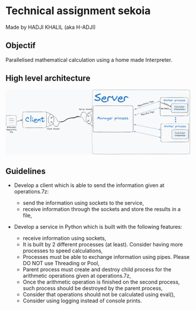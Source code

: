 # Technical assignment sekoia

Made by HADJI KHALIL (aka H-ADJI)

## Objectif

Parallelised mathematical calculation using a home made Interpreter.

## High level architecture

![architecture image](/assets/IPC_calculator.png "architecture")

## Guidelines

- Develop a client which is able to send the information given at operations.7z:
  - send the information using sockets to the service,
  - receive information through the sockets and store the results in a file,

- Develop a service in Python which is built with the following features:
  - receive information using sockets,
  - It is built by 2 different processes (at least). Consider having more processes to speed calculations,
  - Processes must be able to exchange information using pipes. Please DO NOT use Threading or Pool,
  - Parent process must create and destroy child process for the arithmetic operations given at operations.7z,
  - Once the arithmetic operation is finished on the second process, such process should be destroyed by the parent process,
  - Consider that operations should not be calculated using eval(),
  - Consider using logging instead of console prints.

